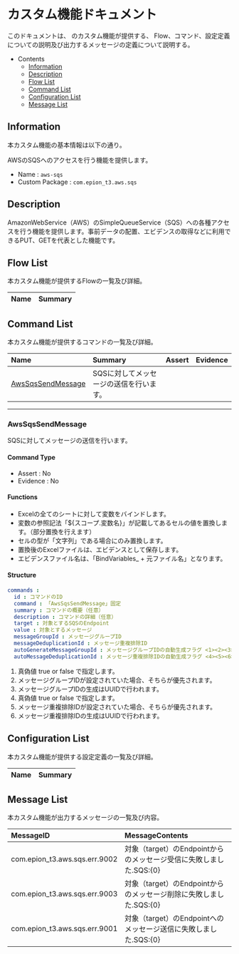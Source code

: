 #  カスタム機能ドキュメント

このドキュメントは、 のカスタム機能が提供する、
Flow、コマンド、設定定義についての説明及び出力するメッセージの定義について説明する。

- Contents
  - [Information](#Information)
  - [Description](#Description)
  - [Flow List](#Flow-List)
  - [Command List](#Command-List)
  - [Configuration List](#Configuration-List)
  - [Message List](#Message-List)

## Information

本カスタム機能の基本情報は以下の通り。

AWSのSQSへのアクセスを行う機能を提供します。

- Name : `aws-sqs`
- Custom Package : `com.epion_t3.aws.sqs`

## Description
AmazonWebService（AWS）のSimpleQueueService（SQS）への各種アクセスを行う機能を提供します。事前データの配置、エビデンスの取得などに利用できるPUT、GETを代表とした機能です。

## Flow List

本カスタム機能が提供するFlowの一覧及び詳細。

|Name|Summary|
|:---|:---|


## Command List

本カスタム機能が提供するコマンドの一覧及び詳細。

|Name|Summary|Assert|Evidence|
|:---|:---|:---|:---|
|[AwsSqsSendMessage](#AwsSqsSendMessage)|SQSに対してメッセージの送信を行います。  |||

------

### AwsSqsSendMessage
SQSに対してメッセージの送信を行います。
#### Command Type
- Assert : No
- Evidence : No

#### Functions
- Excelの全てのシートに対して変数をバインドします。
- 変数の参照記法「${スコープ.変数名}」が記載してあるセルの値を置換します。（部分置換を行えます）
- セルの型が「文字列」である場合にのみ置換します。
- 置換後のExcelファイルは、エビデンスとして保存します。
- エビデンスファイル名は、「BindVariables_ + 元ファイル名」となります。

#### Structure
```yaml
commands : 
  id : コマンドのID
  command : 「AwsSqsSendMessage」固定
  summary : コマンドの概要（任意）
  description : コマンドの詳細（任意）
  target : 対象とするSQSのEndpoint
  value : 対象とするメッセージ
  messageGroupId : メッセージグループID
  messageDeduplicationId : メッセージ重複排除ID
  autoGenerateMessageGroupId : メッセージグループIDの自動生成フラグ <1><2><3>
  autoMessageDeduplicationId : メッセージ重複排除IDの自動生成フラグ <4><5><6>

```

1. 真偽値 true or false で指定します。
1. メッセージグループIDが設定されていた場合、そちらが優先されます。
1. メッセージグループIDの生成はUUIDで行われます。
1. 真偽値 true or false で指定します。
1. メッセージ重複排除IDが設定されていた場合、そちらが優先されます。
1. メッセージ重複排除IDの生成はUUIDで行われます。

## Configuration List

本カスタム機能が提供する設定定義の一覧及び詳細。

|Name|Summary|
|:---|:---|


## Message List

本カスタム機能が出力するメッセージの一覧及び内容。

|MessageID|MessageContents|
|:---|:---|
|com.epion_t3.aws.sqs.err.9002|対象（target）のEndpointからのメッセージ受信に失敗しました.SQS:{0}|
|com.epion_t3.aws.sqs.err.9003|対象（target）のEndpointからのメッセージ削除に失敗しました.SQS:{0}|
|com.epion_t3.aws.sqs.err.9001|対象（target）のEndpointへのメッセージ送信に失敗しました.SQS:{0}|
